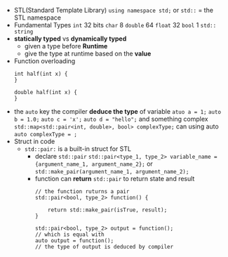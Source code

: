 + STL(Standard Template Library)
	`using namespace std;`
	or
	`std::` = the STL namespace
+ Fundamental Types
	`int` 32 bits
	`char` 8
	`double` 64
	`float` 32
	`bool` 1
	`std:: string`
+ **statically typed** vs **dynamically typed**
	+ given a type before **Runtime**
	+ give the type at runtime based on the **value**
+ Function overloading
	```
	int half(int x) {
	}
	
	double half(int x) {
	}
	```
+ the `auto` key
	the compiler **deduce the type** of variable
	`atuo a = 1;`
	`auto b = 1.0;`
	`auto c = 'x';`
	`auto d = "hello";`
	and something complex
	`std::map<std::pair<int, double>, bool> complexType;`
	can using auto
	`auto complexType = ;`
+ Struct in code
	+ `std::pair:` is a built-in struct for STL
		+ declare `std::pair`
			`std::pair<type_1, type_2> variable_name = {argument_name_1, argument_name_2};`
			or
			`std::make_pair(argument_name_1, argument_name_2);`
		+ function can **return** `std::pair`
			to return state and result
			```
			// the function ruturns a pair
			std::pair<bool, type_2> function() {
				
				return std::make_pair(isTrue, result);
			}
			
			std::pair<bool, type_2> output = function();
			// which is equal with
			auto output = function(); 
			// the type of output is deduced by compiler
			
			

